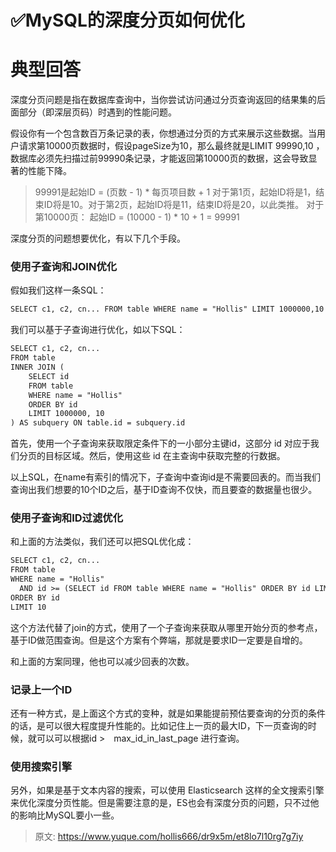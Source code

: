 # ✅MySQL的深度分页如何优化


# 典型回答

深度分页问题是指在数据库查询中，当你尝试访问通过分页查询返回的结果集的后面部分（即深层页码）时遇到的性能问题。

假设你有一个包含数百万条记录的表，你想通过分页的方式来展示这些数据。当用户请求第10000页数据时，假设pageSize为10，那么最终就是LIMIT 99990,10 ，数据库必须先扫描过前99990条记录，才能返回第10000页的数据，这会导致显著的性能下降。

> 99991是起始ID = (页数 - 1) * 每页项目数 + 1 
> 对于第1页，起始ID将是1，结束ID将是10。对于第2页，起始ID将是11，结束ID将是20，以此类推。
> 对于第10000页：
> 起始ID = (10000 - 1) * 10 + 1 = 99991


深度分页的问题想要优化，有以下几个手段。


### 使用子查询和JOIN优化

假如我们这样一条SQL：

```latex
SELECT c1, c2, cn... FROM table WHERE name = "Hollis" LIMIT 1000000,10
```

我们可以基于子查询进行优化，如以下SQL：

```latex
SELECT c1, c2, cn...
FROM table
INNER JOIN (
    SELECT id
    FROM table
    WHERE name = "Hollis"
    ORDER BY id
    LIMIT 1000000, 10
) AS subquery ON table.id = subquery.id

```

首先，使用一个子查询来获取限定条件下的一小部分主键id，这部分 id 对应于我们分页的目标区域。然后，使用这些 id 在主查询中获取完整的行数据。

以上SQL，在name有索引的情况下，子查询中查询id是不需要回表的。而当我们查询出我们想要的10个ID之后，基于ID查询不仅快，而且要查的数据量也很少。



### 使用子查询和ID过滤优化

和上面的方法类似，我们还可以把SQL优化成：

```latex
SELECT c1, c2, cn...
FROM table
WHERE name = "Hollis"
  AND id >= (SELECT id FROM table WHERE name = "Hollis" ORDER BY id LIMIT 1000000, 1)
ORDER BY id
LIMIT 10

```


这个方法代替了join的方式，使用了一个子查询来获取从哪里开始分页的参考点，基于ID做范围查询。但是这个方案有个弊端，那就是要求ID一定要是自增的。

和上面的方案同理，他也可以减少回表的次数。


### 记录上一个ID

还有一种方式，是上面这个方式的变种，就是如果能提前预估要查询的分页的条件的话，是可以很大程度提升性能的。比如记住上一页的最大ID，下一页查询的时候，就可以可以根据id >　max_id_in_last_page 进行查询。



### 使用搜索引擎

另外，如果是基于文本内容的搜索，可以使用 Elasticsearch 这样的全文搜索引擎来优化深度分页性能。但是需要注意的是，ES也会有深度分页的问题，只不过他的影响比MySQL要小一些。



> 原文: <https://www.yuque.com/hollis666/dr9x5m/et8lo7l10rg7g7iy>